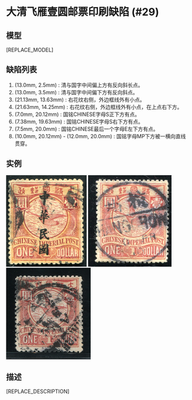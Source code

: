 # 大清飞雁壹圆邮票印刷缺陷 (#29)

## 模型
[REPLACE_MODEL]

## 缺陷列表
1. (13.0mm, 2.5mm) :  清与国字中间偏上方有反向斜长点。
1. (13.0mm, 3.5mm) :  清与国字中间偏下方有反向斜点。
1. (21.13mm, 13.63mm) :  右花纹右侧，外边框线外有小点。
1. (21.63mm, 14.25mm) :  右花纹右侧，外边框线外有小点，在上点右下方。
1. (7.0mm, 20.12mm) :  国铭CHINESE字母S正下方有点。
1. (7.38mm, 19.63mm) :  国铭CHINESE字母S右下方有点。
1. (7.5mm, 20.0mm) :  国铭CHINESE最后一个字母E左下方有点。
1. (10.0mm, 20.12mm) - (12.0mm, 20.0mm) :  国铭字母MP下方被一横向直线贯穿。


## 实例
<img src="2012-11-26_00074592001A.jpg" height=250/> <img src="2014-07-14_00148907015A.jpg" height=250/> <img src="2015-12-13_00194892076A.jpg" height=250/> 


## 描述
[REPLACE_DESCRIPTION]
